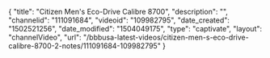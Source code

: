{
    "title": "Citizen Men's Eco-Drive Calibre 8700",
    "description": "",
    "channelid": "111091684",
    "videoid": "109982795",
    "date_created": "1502521256",
    "date_modified": "1504049175",
    "type": "captivate",
    "layout": "channelVideo",
    "url": "\/bbbusa-latest-videos\/citizen-men-s-eco-drive-calibre-8700-2-notes\/111091684-109982795"
}